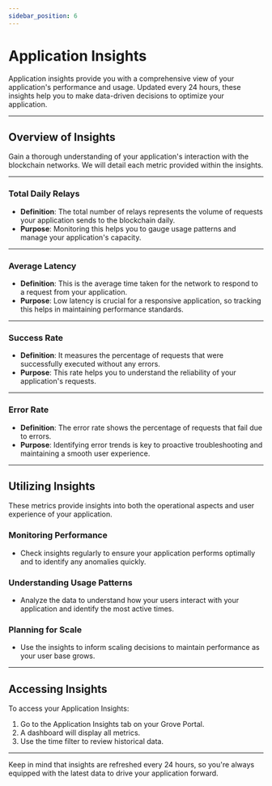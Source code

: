 ```yaml
---
sidebar_position: 6
---
```


# Application Insights

Application insights provide you with a comprehensive view of your application's performance and usage. Updated every 24 hours, these insights help you to make data-driven decisions to optimize your application.

---

## Overview of Insights

Gain a thorough understanding of your application's interaction with the blockchain networks. We will detail each metric provided within the insights.

---

### Total Daily Relays

- **Definition**: The total number of relays represents the volume of requests your application sends to the blockchain daily.
- **Purpose**: Monitoring this helps you to gauge usage patterns and manage your application's capacity.

---

### Average Latency

- **Definition**: This is the average time taken for the network to respond to a request from your application.
- **Purpose**: Low latency is crucial for a responsive application, so tracking this helps in maintaining performance standards.

---

### Success Rate

- **Definition**: It measures the percentage of requests that were successfully executed without any errors.
- **Purpose**: This rate helps you to understand the reliability of your application's requests.

---

### Error Rate

- **Definition**: The error rate shows the percentage of requests that fail due to errors.
- **Purpose**: Identifying error trends is key to proactive troubleshooting and maintaining a smooth user experience.

---

## Utilizing Insights

These metrics provide insights into both the operational aspects and user experience of your application.

### Monitoring Performance

- Check insights regularly to ensure your application performs optimally and to identify any anomalies quickly.

### Understanding Usage Patterns

- Analyze the data to understand how your users interact with your application and identify the most active times.

### Planning for Scale

- Use the insights to inform scaling decisions to maintain performance as your user base grows.

---

## Accessing Insights

To access your Application Insights:

1. Go to the Application Insights tab on your Grove Portal.
2. A dashboard will display all metrics.
3. Use the time filter to review historical data.

---

Keep in mind that insights are refreshed every 24 hours, so you're always equipped with the latest data to drive your application forward.
